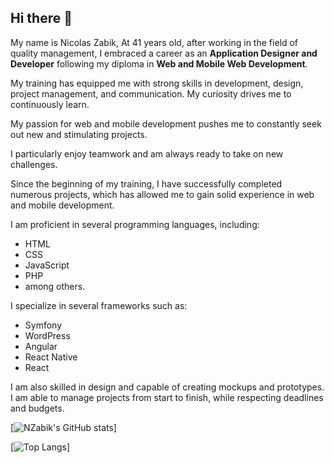 ## Hi there 👋
My name is Nicolas Zabik,
At 41 years old, after working in the field of quality management, I embraced a career as an **Application Designer and Developer** following my diploma in **Web and Mobile Web Development**.

My training has equipped me with strong skills in development, design, project management, and communication.
My curiosity drives me to continuously learn.

My passion for web and mobile development pushes me to constantly seek out new and stimulating projects.

I particularly enjoy teamwork and am always ready to take on new challenges.

Since the beginning of my training, I have successfully completed numerous projects, which has allowed me to gain solid experience in web and mobile development.

I am proficient in several programming languages, including:
- HTML
- CSS
- JavaScript
- PHP
- among others.

I specialize in several frameworks such as:
- Symfony
- WordPress
- Angular
- React Native
- React

I am also skilled in design and capable of creating mockups and prototypes.
I am able to manage projects from start to finish, while respecting deadlines and budgets.

[![NZabik's GitHub stats](https://github-readme-stats.vercel.app/api?username=NZabik&theme=aura&show_icons=true&include_all_commits=true)]

[![Top Langs](https://github-readme-stats.vercel.app/api/top-langs/?username=NZabik&hide=hack&layout=donut&langs_count=8&theme=aura&show_icons=true)]

<!--
**NZabik/NZabik** is a ✨ _special_ ✨ repository because its `README.md` (this file) appears on your GitHub profile.

Here are some ideas to get you started:

- 🔭 I’m currently working on ...
- 🌱 I’m currently learning ...
- 👯 I’m looking to collaborate on ...
- 🤔 I’m looking for help with ...
- 💬 Ask me about ...
- 📫 How to reach me: ...
- 😄 Pronouns: ...
- ⚡ Fun fact: ...
-->

